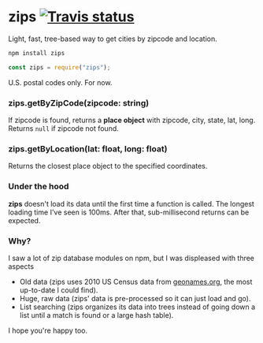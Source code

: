 # zips [![Travis status](https://travis-ci.org/crhallberg/zips.svg?branch=master)](https://travis-ci.org/crhallberg/zips)

Light, fast, tree-based way to get cities by zipcode and location.

```bash
npm install zips
```

```javascript
const zips = require("zips");
```

U.S. postal codes only. For now.

### zips.getByZipCode(zipcode: string)

If zipcode is found, returns a **place object** with zipcode, city, state, lat, long. Returns `null` if zipcode not found.

### zips.getByLocation(lat: float, long: float)

Returns the closest place object to the specified coordinates.

### Under the hood

**zips** doesn't load its data until the first time a function is called. The longest loading time I've seen is 100ms. After that, sub-millisecond returns can be expected.

### Why?

I saw a lot of zip database modules on npm, but I was displeased with three aspects

*   Old data (zips uses 2010 US Census data from [geonames.org](http://www.geonames.org/), the most up-to-date I could find).
*   Huge, raw data (zips' data is pre-processed so it can just load and go).
*   List searching (zips organizes its data into trees instead of going down a list until a match is found or a large hash table).

I hope you're happy too.
